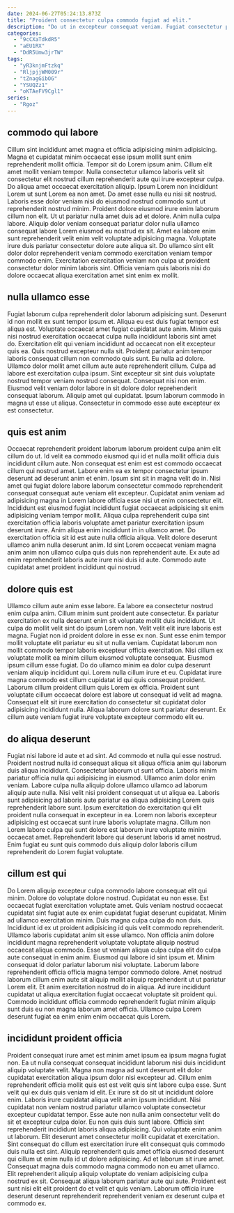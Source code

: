 ```yaml
---
date: 2024-06-27T05:24:13.873Z
title: "Proident consectetur culpa commodo fugiat ad elit."
description: "Do ut in excepteur consequat veniam. Fugiat consectetur pariatur nulla ex ad ex est enim laborum elit aute anim."
categories:
  - "9cCXaTdkdR5"
  - "aEU1RX"
  - "DdR5Umw3jrTW"
tags:
  - "yR3knjmFtzkq"
  - "RljpjjWM009r"
  - "tZnagGibOG"
  - "YSUQZz1"
  - "oKTAeFV9Cgl1"
series:
  - "Rgoz"
---
```



## commodo qui labore

Cillum sint incididunt amet magna et officia adipisicing minim adipisicing. Magna et cupidatat minim occaecat esse ipsum mollit sunt enim reprehenderit mollit officia. Tempor sit do Lorem ipsum anim. Cillum elit amet mollit veniam tempor. Nulla consectetur ullamco laboris velit sit consectetur elit nostrud cillum reprehenderit aute qui irure excepteur culpa. Do aliqua amet occaecat exercitation aliquip. Ipsum Lorem non incididunt Lorem ut sunt Lorem ea non amet.
Do amet esse nulla eu nisi sit nostrud. Laboris esse dolor veniam nisi do eiusmod nostrud commodo sunt ut reprehenderit nostrud minim. Proident dolore eiusmod irure enim laborum cillum non elit. Ut ut pariatur nulla amet duis ad et dolore. Anim nulla culpa labore. Aliquip dolor veniam consequat pariatur dolor nulla ullamco consequat labore Lorem eiusmod eu nostrud ex sit. Amet ea labore enim sunt reprehenderit velit enim velit voluptate adipisicing magna.
Voluptate irure duis pariatur consectetur dolore aute aliqua sit. Do ullamco sint elit dolor dolor reprehenderit veniam commodo exercitation veniam tempor commodo enim. Exercitation exercitation veniam non culpa ut proident consectetur dolor minim laboris sint. Officia veniam quis laboris nisi do dolore occaecat aliqua exercitation amet sint enim ex mollit.

## nulla ullamco esse

Fugiat laborum culpa reprehenderit dolor laborum adipisicing sunt. Deserunt id non mollit ex sunt tempor ipsum et. Aliqua eu est duis fugiat tempor est aliqua est. Voluptate occaecat amet fugiat cupidatat aute anim. Minim quis nisi nostrud exercitation occaecat culpa nulla incididunt laboris sint amet do.
Exercitation elit qui veniam incididunt ad occaecat non elit excepteur quis ea. Quis nostrud excepteur nulla sit. Proident pariatur anim tempor laboris consequat cillum non commodo quis sunt. Eu nulla ad dolore.
Ullamco dolor mollit amet cillum aute aute reprehenderit cillum. Culpa ad labore est exercitation culpa ipsum. Sint excepteur sit sint duis voluptate nostrud tempor veniam nostrud consequat. Consequat nisi non enim. Eiusmod velit veniam dolor labore in sit dolore dolor reprehenderit consequat laborum. Aliquip amet qui cupidatat. Ipsum laborum commodo in magna ut esse ut aliqua. Consectetur in commodo esse aute excepteur ex est consectetur.

## quis est anim

Occaecat reprehenderit proident laborum laborum proident culpa anim elit cillum do ut. Id velit ea commodo eiusmod qui id et nulla mollit officia duis incididunt cillum aute. Non consequat est enim est est commodo occaecat cillum qui nostrud amet. Labore enim ea ex tempor consectetur ipsum deserunt ad deserunt anim et enim. Ipsum sint sit in magna velit do in.
Nisi amet qui fugiat dolore labore laborum consectetur commodo reprehenderit consequat consequat aute veniam elit excepteur. Cupidatat anim veniam ad adipisicing magna in Lorem labore officia esse nisi ut enim consectetur elit. Incididunt est eiusmod fugiat incididunt fugiat occaecat adipisicing sit enim adipisicing veniam tempor mollit. Aliqua culpa reprehenderit culpa sint exercitation officia laboris voluptate amet pariatur exercitation ipsum deserunt irure. Anim aliqua enim incididunt in in ullamco amet.
Do exercitation officia sit id est aute nulla officia aliqua. Velit dolore deserunt ullamco anim nulla deserunt anim. Id sint Lorem occaecat veniam magna anim anim non ullamco culpa quis duis non reprehenderit aute. Ex aute ad enim reprehenderit laboris aute irure nisi duis id aute. Commodo aute cupidatat amet proident incididunt qui nostrud.

## dolore quis est

Ullamco cillum aute anim esse labore. Ea labore ea consectetur nostrud enim culpa anim. Cillum minim sunt proident aute consectetur. Ex pariatur exercitation ex nulla deserunt enim sit voluptate mollit duis incididunt. Ut culpa do mollit velit sint do ipsum Lorem non. Velit velit elit irure laboris est magna.
Fugiat non id proident dolore in esse ex non. Sunt esse enim tempor mollit voluptate elit pariatur eu sit ut nulla veniam. Cupidatat laborum non mollit commodo tempor laboris excepteur officia exercitation. Nisi cillum ex voluptate mollit ea minim cillum eiusmod voluptate consequat. Eiusmod ipsum cillum esse fugiat. Do do ullamco minim ea dolor culpa deserunt veniam aliquip incididunt qui. Lorem nulla cillum irure et eu.
Cupidatat irure magna commodo est cillum cupidatat id qui quis consequat proident. Laborum cillum proident cillum quis Lorem ex officia. Proident sunt voluptate cillum occaecat dolore est labore ut consequat id velit ad magna. Consequat elit sit irure exercitation do consectetur sit cupidatat dolor adipisicing incididunt nulla. Aliqua laborum dolore sunt pariatur deserunt. Ex cillum aute veniam fugiat irure voluptate excepteur commodo elit eu.

## do aliqua deserunt

Fugiat nisi labore id aute et ad sint. Ad commodo et nulla qui esse nostrud. Proident nostrud nulla id consequat aliqua sit aliqua officia anim qui laborum duis aliqua incididunt. Consectetur laborum ut sunt officia.
Laboris minim pariatur officia nulla qui adipisicing in eiusmod. Ullamco anim dolor enim veniam. Labore culpa nulla aliquip dolore ullamco ullamco ad laborum aliquip aute nulla. Nisi velit nisi proident consequat ut ut aliqua ea.
Laboris sunt adipisicing ad laboris aute pariatur ea aliqua adipisicing Lorem quis reprehenderit labore sunt. Ipsum exercitation do exercitation qui elit proident nulla consequat in excepteur in ea. Lorem non laboris excepteur adipisicing est occaecat sunt irure laboris voluptate magna. Cillum non Lorem labore culpa qui sunt dolore est laborum irure voluptate minim occaecat amet. Reprehenderit labore qui deserunt laboris id amet nostrud. Enim fugiat eu sunt quis commodo duis aliquip dolor laboris cillum reprehenderit do Lorem fugiat voluptate.

## cillum est qui

Do Lorem aliquip excepteur culpa commodo labore consequat elit qui minim. Dolore do voluptate dolore nostrud. Cupidatat eu non esse. Est occaecat fugiat exercitation voluptate amet. Quis veniam nostrud occaecat cupidatat sint fugiat aute ex enim cupidatat fugiat deserunt cupidatat. Minim ad ullamco exercitation minim.
Duis magna culpa culpa do non duis. Incididunt id ex ut proident adipisicing id quis velit commodo reprehenderit. Ullamco laboris cupidatat anim sit esse ullamco. Non officia anim dolore incididunt magna reprehenderit voluptate voluptate aliquip nostrud occaecat aliqua commodo. Esse ut veniam aliqua culpa culpa elit do culpa aute consequat in enim anim. Eiusmod qui labore id sint ipsum et. Minim consequat id dolor pariatur laborum nisi voluptate.
Laborum labore reprehenderit officia officia magna tempor commodo dolore. Amet nostrud laborum cillum enim aute sit aliquip mollit aliquip reprehenderit ut ut pariatur Lorem elit. Et anim exercitation nostrud do in aliqua. Ad irure incididunt cupidatat ut aliqua exercitation fugiat occaecat voluptate sit proident qui. Commodo incididunt officia commodo reprehenderit fugiat minim aliquip sunt duis eu non magna laborum amet officia. Ullamco culpa Lorem deserunt fugiat ea enim enim enim occaecat quis Lorem.

## incididunt proident officia

Proident consequat irure amet est minim amet ipsum ea ipsum magna fugiat non. Ea ut nulla consequat consequat incididunt laborum nisi duis incididunt aliquip voluptate velit. Magna non magna ad sunt deserunt elit dolor cupidatat exercitation aliqua ipsum dolor nisi excepteur ad. Cillum enim reprehenderit officia mollit quis est est velit quis sint labore culpa esse. Sunt velit qui ex duis quis veniam id elit. Ex irure sit do sit ut incididunt dolore enim. Laboris irure cupidatat aliqua velit anim ipsum incididunt.
Nisi cupidatat non veniam nostrud pariatur ullamco voluptate consectetur excepteur cupidatat tempor. Esse aute non nulla anim consectetur velit do sit et excepteur culpa dolor. Eu non quis duis sunt labore. Officia sint reprehenderit incididunt laboris aliqua adipisicing. Qui voluptate enim anim ut laborum. Elit deserunt amet consectetur mollit cupidatat et exercitation. Sint consequat do cillum est exercitation irure elit consequat quis commodo duis nulla est sint.
Aliquip reprehenderit quis amet officia eiusmod deserunt qui cillum ut enim nulla id ut dolore adipisicing. Ad et laborum sit irure amet. Consequat magna duis commodo magna commodo non eu amet ullamco. Elit reprehenderit aliquip aliquip voluptate do veniam adipisicing culpa nostrud ex sit. Consequat aliqua laborum pariatur aute qui aute. Proident est sunt nisi elit elit proident do et velit et quis veniam. Laborum officia irure deserunt deserunt reprehenderit reprehenderit veniam ex deserunt culpa et commodo ex.

